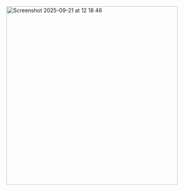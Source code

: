 <img width="448" height="466" alt="Screenshot 2025-09-21 at 12 18 46" src="https://github.com/user-attachments/assets/0eb50bbd-3492-403a-9b27-d8fbacecf3fc" />
